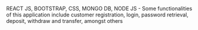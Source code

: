 REACT JS, BOOTSTRAP, CSS, MONGO DB, NODE JS - 
                Some functionalities of this application include customer registration, login, password retrieval, deposit, withdraw and transfer, amongst others 
       
